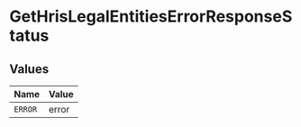 # GetHrisLegalEntitiesErrorResponseStatus


## Values

| Name    | Value   |
| ------- | ------- |
| `ERROR` | error   |